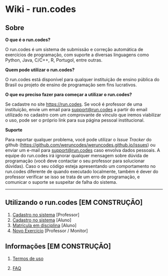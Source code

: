 # Wiki - run.codes

## Sobre

**O que é o run.codes?**

O run.codes é um sistema de submissão e correção automática de exercícios de programação, com suporte a diversas linguagens como Python, Java, C/C++, R, Portugol, entre outras.

**Quem pode utilizar o run.codes?**

O run.codes está disponível para qualquer instituição de ensino pública do Brasil ou projeto de ensino de programação sem fins lucrativos.

**O que eu preciso fazer para começar a utilizar o run.codes?**

Se cadastre no site https://run.codes. Se você é professor de uma instituição, envie um email para support@run.codes a partir do email utilizado no cadastro com um comprovante de vínculo que iremos viabilizar o uso, pode ser o próprio link para sua página pessoal institucional.

**Suporte**

Para reportar qualquer problema, você pode utilizar o *Issue Tracker* do github (https://github.com/weruncodes/weruncodes.github.io/issues) ou enviar um e-mail para support@run.codes caso envolva dados pessoais. A equipe do run.codes irá ignorar qualquer mensagem sobre dúvida de programação (você deve contactar o seu professor para solucionar dúvidas). Caso o seu código esteja apresentando um comportamento no run.codes diferente de quando executado localmente, também é dever do professor verificar se isso se trata de um erro de programação, e comunicar o suporte se suspeitar de falha do sistema.

---

## Utilizando o run.codes [EM CONSTRUÇÃO]

1. [Cadastro no sistema](cadastroProfessor.md) [Professor]
2. [Cadastro no sistema](cadastroAluno.md) [Aluno]
3. [Matrícula em disciplina](matriculaDisciplina.md) [Aluno]
4. [Novo Exercício](novoExercicio.md) [Professor / Monitor]


## Informações [EM CONSTRUÇÃO]

1. [Termos de uso](TermosDeUso.md)

2. [FAQ](FAQ.md)
